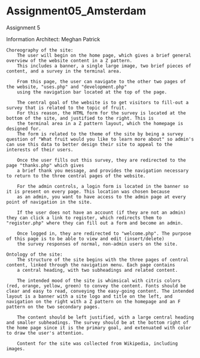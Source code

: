# Assignment05_Amsterdam
Assignment 5

Information Architect: Meghan Patrick

	Choreography of the site:
		The user will begin on the home page, which gives a brief general overview of the website content in a Z pattern. 
		This includes a banner, a single large image, two brief pieces of content, and a survey in the terminal area.
		
		From this page, the user can navigate to the other two pages of the website, "uses.php" and "development.php"
		using the navigation bar located at the top of the page. 

		The central goal of the website is to get visitors to fill-out a survey that is related to the topic of fruit. 
		For this reason, the HTML form for the survey is located at the bottom of the site, and justified to the right. This is 
		the terminal area in a Z pattern layout, which the homepage is designed for.
		The form is related to the theme of the site by being a survey question of "What fruit would you like to learn more about" so admin's can use this data to better design their site to appeal to the interests of their users.

		Once the user fills out this survey, they are redirected to the page "thanks.php" which gives
		a brief thank you message, and provides the navigation necessary to return to the three central pages of the website.
		
		For the admin controls, a login form is located in the banner so it is present on every page. This location was chosen because
		as an admin, you want to have access to the admin page at every point of navigation in the site.

		If the user does not have an account (if they are not an admin) they can click a link to register, which redirects them to "register.php" where they can fill out a form and become an admin.
		
		Once logged in, they are redirected to "welcome.php". The purpose of this page is to be able to view and edit (insert/delete)
		the survey responses of normal, non-admin users on the site.

	Ontology of the site:
		The structure of the site begins with the three pages of central content, linked through the navigation menu. Each page contains
		a central heading, with two subheadings and related content.

		The intended mood of the site is whimsical with citris colors (red, orange, yellow, green) to convey the content. Fonts should be clear and easy to read, conveying the easy-going content. The intended layout is a banner with a site logo and title on the left, and navigation on the right with a Z pattern on the homepage and an F pattern on the two secondary pages.

		The content should be left justified, with a large central heading and smaller subheadings. The survey should be at the bottom right of the home page since it is the primary goal, and extenuated with color to draw the user's attention.

		Content for the site was collected from Wikipedia, including images.